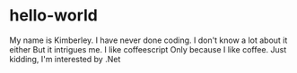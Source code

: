 # hello-world
My name is Kimberley.
I have never done coding.
I don't know a lot about it either
But it intrigues me.
I like coffeescript
Only because I like coffee.
Just kidding,
I'm interested by .Net
